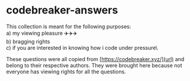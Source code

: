 # codebreaker-answers
This collection is meant for the following purposes:\
a) my viewing pleasure ✈️✈️✈️\
b) bragging rights\
c) if you are interested in knowing how i code under pressure\

These questions were all copied from [https://codebreaker.xyz/](url) and belong to their respective authors. 
They were brought here because not everyone has viewing rights for all the questions.
